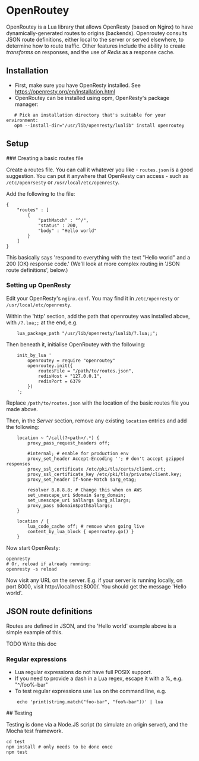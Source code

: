 # OpenRoutey

OpenRoutey is a Lua library that allows OpenResty (based on Nginx) to have dynamically-generated routes to origins (backends). Openroutey consults JSON route definitions, either local to the server or served elsewhere, to determine how to route traffic. Other features include the ability to create  *transforms* on responses, and the use of *Redis* as a response cache.

## Installation

* First, make sure you have OpenResty installed. See https://openresty.org/en/installation.html
* OpenRoutey can be installed using opm, OpenResty's package manager:

```
   # Pick an installation directory that's suitable for your environment:
   opm --install-dir="/usr/lib/openresty/lualib" install openroutey
```

## Setup

### Creating a basic routes file

Create a routes file.
You can call it whatever you like - `routes.json` is a good suggestion.
You can put it anywhere that OpenResty can access - such as `/etc/openrsesty` or `/usr/local/etc/openresty`.

Add the following to the file:

```
{
    "routes" : [
        {
            "pathMatch" : "^/",
            "status" : 200,
            "body" : "Hello world"
        }
    ]
}
```

This basically says 'respond to everything with the text "Hello world" and a 200 (OK) response code.'
(We'll look at more complex routing in 'JSON route definitions', below.)

### Setting up OpenResty

Edit your OpenResty's `nginx.conf`. You may find it in `/etc/openresty` or `/usr/local/etc/openresty`.

Within the 'http' section, add the path that openroutey was installed above, with `/?.lua;;` at the end, e.g.

```
    lua_package_path "/usr/lib/openresty/lualib/?.lua;;";
```

Then beneath it, initialise OpenRoutey with the following:

```
    init_by_lua '
        openroutey = require "openroutey"
        openroutey.init({
            routesFile = "/path/to/routes.json",
            redisHost = "127.0.0.1",
            redisPort = 6379
        })
    ';
```

Replace `/path/to/routes.json` with the location of the basic routes file you made above.

Then, in the *Server* section, remove any existing `location` entries and add the following:

```
    location ~ ^/call(?<path>/.*) {
        proxy_pass_request_headers off;

        #internal; # enable for production env
        proxy_set_header Accept-Encoding ''; # don't accept gzipped responses
        proxy_ssl_certificate /etc/pki/tls/certs/client.crt;
        proxy_ssl_certificate_key /etc/pki/tls/private/client.key;
        proxy_set_header If-None-Match $arg_etag;

        resolver 8.8.8.8; # Change this when on AWS
        set_unescape_uri $domain $arg_domain;
        set_unescape_uri $allargs $arg_allargs;
        proxy_pass $domain$path$allargs;
    }

    location / {
        lua_code_cache off; # remove when going live
        content_by_lua_block { openroutey.go() }
    }
```

Now start OpenResty:

```
openresty
# Or, reload if already running:
openresty -s reload
```

Now visit any URL on the server. E.g. if your server is running locally, on port 8000, visit http://localhost:8000/. You should get the message 'Hello world'.

## JSON route definitions

Routes are defined in JSON, and the 'Hello world' example above is a simple example of this.

TODO Write this doc


### Regular expressions

* Lua regular expressions do not have full POSIX support.
* If you need to provide a dash in a Lua regex, escape it with a %, e.g. "^/foo%-bar"
* To test regular expressions use `lua` on the command line, e.g.

```
    echo 'print(string.match("foo-bar", "foo%-bar"))' | lua
```

## Testing

Testing is done via a Node.JS script (to simulate an origin server), and the Mocha test framework.

```
cd test
npm install # only needs to be done once
npm test
```
